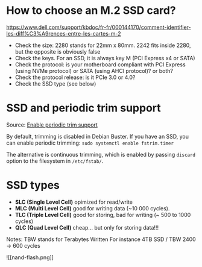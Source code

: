 # How to choose an M.2 SSD card? 
https://www.dell.com/support/kbdoc/fr-fr/000144170/comment-identifier-les-diff%C3%A9rences-entre-les-cartes-m-2

* Check the size: 2280 stands for 22mm x 80mm. 2242 fits inside 2280, but the opposite is obviously false
* Check the keys. For an SSD, it is always key M (PCI Express x4 or SATA)
* Check the protocol: is your motherboard compliant with PCI Express (using NVMe protocol) or SATA (using AHCI protocol)? or both?
* Check the protocol release: is it PCIe 3.0 or 4.0?
* Check the SSD type (see below)
# SSD and periodic trim support 
Source: [Enable periodic trim support](https://www.guyrutenberg.com/2019/09/11/enable-periodic-trim-support/) 

By default, trimming is disabled in Debian Buster. If you have an SSD, you can enable periodic trimming:
`sudo systemctl enable fstrim.timer`

The alternative is continuous trimming, which is enabled by passing `discard` option to the filesystem in `/etc/fstab/`.
# SSD types 
* **SLC (Single Level Cell)** opimized for read/write
* **MLC (Multi Level Cell)** good for writing data (~10 000 cycles).
* **TLC (Triple Level Cell)** good for storing, bad for writing (~ 500 to 1000 cycles)
* **QLC (Quad Level Cell)** cheap... but only for storing data!!!

Notes: TBW stands for Terabytes Written
For instance 4TB SSD / TBW 2400 → 600 cycles

![[nand-flash.png]]
